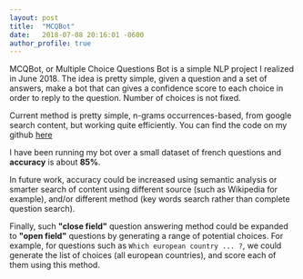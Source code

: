 ```yaml
---
layout: post
title:  "MCQBot"
date:   2018-07-08 20:16:01 -0600
author_profile: true
---
```



MCQBot, or Multiple Choice Questions Bot is a simple NLP project I realized in June 2018. The idea is pretty simple, given a question and a set of answers, make a bot that can gives a confidence score to each choice in order to reply to the question. Number of choices is not fixed.

Current method is pretty simple, n-grams occurrences-based, from google search content, but working quite efficiently. You can find the code on my github [here](https://github.com/RafaelCartenet/MCQbot)

I have been running my bot over a small dataset of french questions and **accuracy** is about **85%**.

In future work, accuracy could be increased using semantic analysis or smarter search of content using different source (such as Wikipedia for example), and/or different method (key words search rather than complete question search).

Finally, such **"close field"** question answering method could be expanded to **"open field"** questions by generating a range of potential choices.
For example, for questions such as `Which european country ... ?`, we could generate the list of choices (all european countries), and score each of them using this method.
